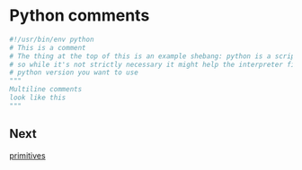 # Python comments
```py
#!/usr/bin/env python
# This is a comment
# The thing at the top of this is an example shebang: python is a scripting language,
# so while it's not strictly necessary it might help the interpreter find specifically which
# python version you want to use
"""
Multiline comments
look like this
"""
```
## Next
[primitives](2_primitives.md)
